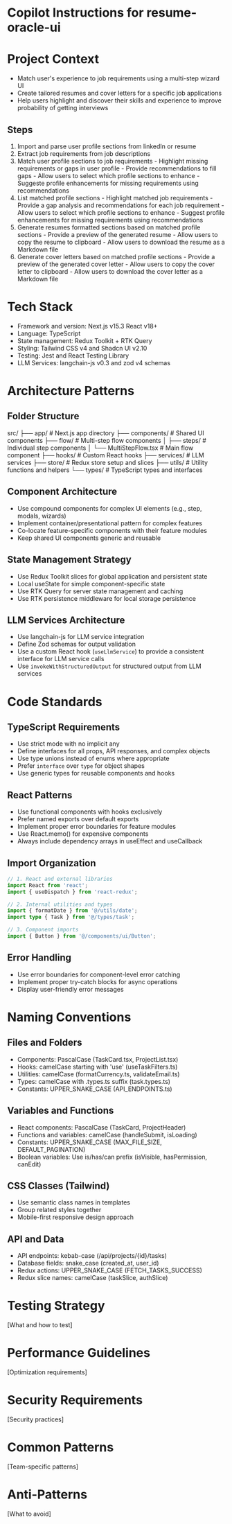 # Copilot Instructions for resume-oracle-ui


# Project Context
- Match user's experience to job requirements using a multi-step wizard UI
- Create tailored resumes and cover letters for a specific job applications
- Help users highlight and discover their skills and experience to improve probability of getting interviews

## Steps
  1. Import and parse user profile sections from linkedIn or resume
  2. Extract job requirements from job descriptions
  3. Match user profile sections to job requirements
    - Highlight missing requirements or gaps in user profile
    - Provide recommendations to fill gaps
    - Allow users to select which profile sections to enhance
    - Suggeste profile enhancements for missing requirements using recommendations
  4. List matched profile sections
    - Highlight matched job requirements
    - Provide a gap analysis and recommendations for each job requirement
    - Allow users to select which profile sections to enhance
    - Suggest profile enhancements for missing requirements using recommendations
  4. Generate resumes formatted sections based on matched profile sections
    - Provide a preview of the generated resume
    - Allow users to copy the resume to clipboard
    - Allow users to download the resume as a Markdown file
  5. Generate cover letters based on matched profile sections
    - Provide a preview of the generated cover letter
    - Allow users to copy the cover letter to clipboard
    - Allow users to download the cover letter as a Markdown file 




# Tech Stack
- Framework and version: Next.js v15.3 React v18+
- Language: TypeScript
- State management: Redux Toolkit + RTK Query
- Styling: Tailwind CSS v4 and Shadcn UI v2.10
- Testing: Jest and React Testing Library
- LLM Services: langchain-js v0.3 and zod v4 schemas 

# Architecture Patterns
## Folder Structure
src/
  ├── app/                  # Next.js app directory
  ├── components/           # Shared UI components
  ├── flow/                 # Multi-step flow components
  │   ├── steps/            # Individual step components
  │   └── MultiStepFlow.tsx # Main flow component
  ├── hooks/                # Custom React hooks
  ├── services/             # LLM services
  ├── store/                # Redux store setup and slices
  ├── utils/                # Utility functions and helpers
  └── types/                # TypeScript types and interfaces

## Component Architecture
- Use compound components for complex UI elements (e.g., step, modals, wizards)
- Implement container/presentational pattern for complex features
- Co-locate feature-specific components with their feature modules
- Keep shared UI components generic and reusable

## State Management Strategy
- Use Redux Toolkit slices for global application and persistent state
- Local useState for simple component-specific state
- Use RTK Query for server state management and caching
- Use RTK persistence middleware for local storage persistence

## LLM Services Architecture
- Use langchain-js for LLM service integration
- Define Zod schemas for output validation
- Use a custom React hook (`useLlmService`) to provide a consistent interface for LLM service calls
- Use `invokeWithStructuredOutput` for structured output from LLM services



# Code Standards
## TypeScript Requirements
- Use strict mode with no implicit any
- Define interfaces for all props, API responses, and complex objects
- Use type unions instead of enums where appropriate
- Prefer `interface` over `type` for object shapes
- Use generic types for reusable components and hooks

## React Patterns
- Use functional components with hooks exclusively
- Prefer named exports over default exports
- Implement proper error boundaries for feature modules
- Use React.memo() for expensive components
- Always include dependency arrays in useEffect and useCallback

## Import Organization
```typescript
// 1. React and external libraries
import React from 'react';
import { useDispatch } from 'react-redux';

// 2. Internal utilities and types
import { formatDate } from '@/utils/date';
import type { Task } from '@/types/task';

// 3. Component imports
import { Button } from '@/components/ui/Button';
```

## Error Handling
- Use error boundaries for component-level error catching
- Implement proper try-catch blocks for async operations
- Display user-friendly error messages
<!-- - Log errors to monitoring service in production -->

# Naming Conventions

## Files and Folders
- Components: PascalCase (TaskCard.tsx, ProjectList.tsx)
- Hooks: camelCase starting with 'use' (useTaskFilters.ts)
- Utilities: camelCase (formatCurrency.ts, validateEmail.ts)
- Types: camelCase with .types.ts suffix (task.types.ts)
- Constants: UPPER_SNAKE_CASE (API_ENDPOINTS.ts)

## Variables and Functions
- React components: PascalCase (TaskCard, ProjectHeader)
- Functions and variables: camelCase (handleSubmit, isLoading)
- Constants: UPPER_SNAKE_CASE (MAX_FILE_SIZE, DEFAULT_PAGINATION)
- Boolean variables: Use is/has/can prefix (isVisible, hasPermission, canEdit)

## CSS Classes (Tailwind)
- Use semantic class names in templates
- Group related styles together
- Mobile-first responsive design approach

## API and Data
- API endpoints: kebab-case (/api/projects/{id}/tasks)
- Database fields: snake_case (created_at, user_id)
- Redux actions: UPPER_SNAKE_CASE (FETCH_TASKS_SUCCESS)
- Redux slice names: camelCase (taskSlice, authSlice)



# Testing Strategy
[What and how to test]

# Performance Guidelines
[Optimization requirements]

# Security Requirements
[Security practices]

# Common Patterns
[Team-specific patterns]

# Anti-Patterns
[What to avoid]

